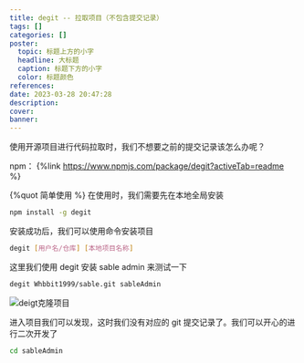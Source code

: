 ```yaml
---
title: degit -- 拉取项目（不包含提交记录）
tags: []
categories: []
poster:
  topic: 标题上方的小字
  headline: 大标题
  caption: 标题下方的小字
  color: 标题颜色
references:
date: 2023-03-28 20:47:28
description:
cover:
banner:
---
```


使用开源项目进行代码拉取时，我们不想要之前的提交记录该怎么办呢？

<!-- more -->

npm：
{%link https://www.npmjs.com/package/degit?activeTab=readme %}

{%quot 简单使用 %}
在使用时，我们需要先在本地全局安装

```bash
npm install -g degit
```

安装成功后，我们可以使用命令安装项目

```bash
degit [用户名/仓库] [本地项目名称]
```

这里我们使用 degit 安装 sable admin 来测试一下

```bash
degit Whbbit1999/sable.git sableAdmin
```

![deigt克隆项目](/assets/posts/deigt克隆项目.png)

进入项目我们可以发现，这时我们没有对应的 git 提交记录了。我们可以开心的进行二次开发了

```bash
cd sableAdmin
```

<!-- ![成功后没有git记录]()

![使用git克隆，会有完整的git提交记录]() -->
